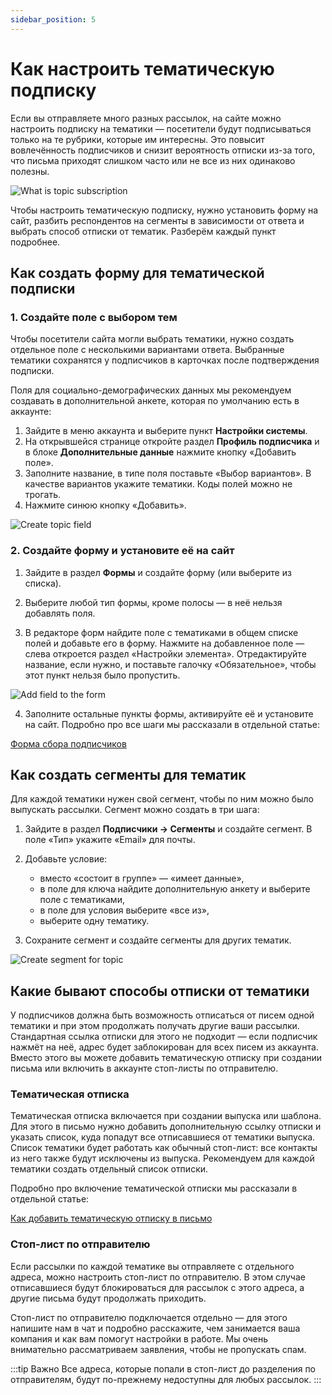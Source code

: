 ```yaml
---
sidebar_position: 5
---
```


# Как настроить тематическую подписку
Если вы отправляете много разных рассылок, на сайте можно настроить подписку на тематики — посетители будут подписываться только на те рубрики, которые им интересны. Это повысит вовлечённость подписчиков и снизит вероятность отписки из-за того, что письма приходят слишком часто или не все из них одинаково полезны.

![What is topic subscription](/img/email-campaigns/create-your-campaign/topic-subscription/what-is-topic-subscription.png) <br/>

Чтобы настроить тематическую подписку, нужно установить форму на сайт, разбить респондентов на сегменты в зависимости от ответа и выбрать способ отписки от тематик. Разберём каждый пункт подробнее.

## Как создать форму для тематической подписки
### 1. Создайте поле с выбором тем
Чтобы посетители сайта могли выбрать тематики, нужно создать отдельное поле с несколькими вариантами ответа. Выбранные тематики сохранятся у подписчиков в карточках после подтверждения подписки.

Поля для социально-демографических данных мы рекомендуем создавать в дополнительной анкете, которая по умолчанию есть в аккаунте:
1. Зайдите в меню аккаунта и выберите пункт **Настройки системы**.
2. На открывшейся странице откройте раздел **Профиль подписчика** и в блоке **Дополнительные данные** нажмите кнопку «Добавить поле».
3. Заполните название, в типе поля поставьте «Выбор вариантов». В качестве вариантов укажите тематики. Коды полей можно не трогать.
4. Нажмите синюю кнопку «Добавить».

![Create topic field](/img/email-campaigns/create-your-campaign/topic-subscription/create-topic-field.gif) <br/>

### 2. Создайте форму и установите её на сайт
1. Зайдите в раздел **Формы** и создайте форму (или выберите из списка).

2. Выберите любой тип формы, кроме полосы — в неё нельзя добавлять поля.

3. В редакторе форм найдите поле с тематиками в общем списке полей и добавьте его в форму. Нажмите на добавленное поле — слева откроется раздел «Настройки элемента». Отредактируйте название, если нужно, и поставьте галочку «Обязательное», чтобы этот пункт нельзя было пропустить.

![Add field to the form](/img/email-campaigns/create-your-campaign/topic-subscription/add-field-to-the-form.gif) <br/>

4. Заполните остальные пункты формы, активируйте её и установите на сайт. Подробно про все шаги мы рассказали в отдельной статье:

[Форма сбора подписчиков](/docs/forms/signup-forms.md)

## Как создать сегменты для тематик
Для каждой тематики нужен свой сегмент, чтобы по ним можно было выпускать рассылки. Сегмент можно создать в три шага:

1. Зайдите в раздел **Подписчики → Сегменты** и создайте сегмент. В поле «Тип» укажите «Email» для почты.

2. Добавьте условие:
    - вместо «состоит в группе» — «имеет данные»,
    - в поле для ключа найдите дополнительную анкету и выберите поле с тематиками,
    - в поле для условия выберите «все из»,
    - выберите одну тематику.

3. Сохраните сегмент и создайте сегменты для других тематик.

![Create segment for topic](/img/email-campaigns/create-your-campaign/topic-subscription/create-segment-for-topic.gif) <br/>

## Какие бывают способы отписки от тематики
У подписчиков должна быть возможность отписаться от писем одной тематики и при этом продолжать получать другие ваши рассылки. Стандартная ссылка отписки для этого не подходит — если подписчик нажмёт на неё, адрес будет заблокирован для всех писем из аккаунта. Вместо этого вы можете добавить тематическую отписку при создании письма или включить в аккаунте стоп-листы по отправителю.

### Тематическая отписка
Тематическая отписка включается при создании выпуска или шаблона. Для этого в письмо нужно добавить дополнительную ссылку отписки и указать список, куда попадут все отписавшиеся от тематики выпуска. Список тематики будет работать как обычный стоп-лист: все контакты из него также будут исключены из выпуска. Рекомендуем для каждой тематики создать отдельный список отписки.

Подробно про включение тематической отписки мы рассказали в отдельной статье:

[Как добавить тематическую отписку в письмо](./unsubscribe-from-topic.mdx)

### Стоп-лист по отправителю
Если рассылки по каждой тематике вы отправляете с отдельного адреса, можно настроить стоп-лист по отправителю. В этом случае отписавшиеся будут блокироваться для рассылок с этого адреса, а другие письма будут продолжать приходить.

Стоп-лист по отправителю подключается отдельно — для этого напишите нам в чат и подробно расскажите, чем занимается ваша компания и как вам помогут настройки в работе. Мы очень внимательно рассматриваем заявления, чтобы не пропускать спам.

:::tip Важно
Все адреса, которые попали в стоп-лист до разделения по отправителям, будут по-прежнему недоступны для любых рассылок.
:::
